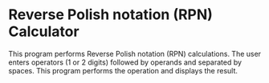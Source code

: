 # Reverse Polish notation (RPN) Calculator
This program performs Reverse Polish notation (RPN) calculations. The user enters operators (1 or 2 digits) followed by operands and separated by spaces. This program performs the operation and displays the result.
